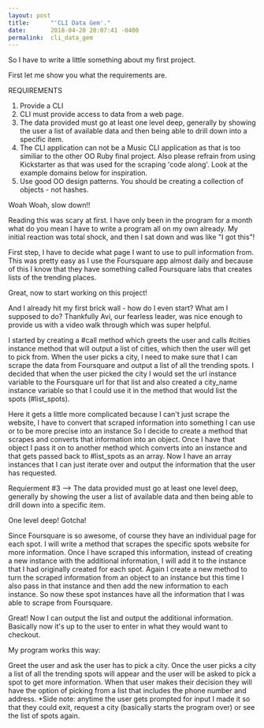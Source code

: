 ```yaml
---
layout: post
title:      "'CLI Data Gem'."
date:       2018-04-20 20:07:41 -0400
permalink:  cli_data_gem
---
```



So I have to write a little something about my first project.  

First let me show you what the requirements are.

REQUIREMENTS

1. Provide a CLI
2. CLI must provide access to data from a web page.
3. The data provided must go at least one level deep, generally by showing the user a list of available data and then being able to drill down into a specific item.
4. The CLI application can not be a Music CLI application as that is too similiar to the other OO Ruby final project. Also please refrain from using Kickstarter as that was used for the scraping 'code along'. Look at the example domains below for inspiration.
5. Use good OO design patterns. You should be creating a collection of objects - not hashes.

Woah Woah, slow down!!
 
Reading this was scary at first. I have only been in the program for a month what do you mean I have to write a program all on my own already. My initial reaction was total shock, and then I sat down and was like "I got this"!

First step, I have to decide what page I want to use to pull information from. This was pretty easy as I use the Foursquare app almost daily and because of this I know that they have something called Foursquare labs that creates lists of the trending places.

Great, now to start working on this project!

And I already hit my first brick wall - how do I even start? What am I supposed to do? Thankfully Avi, our fearless leader, was nice enough to provide us with a video walk through which was super helpful.

I started by creating a #call method which greets the user and calls #cities instance method that will output a list of cities, which then the user will get to pick from.  When the user picks a city, I need to make sure that I can scrape the data from Foursquare and output a list of all the trending spots. I decided that when the user picked the city I would set the url instance variable to the Foursquare url for that list and also created a city_name instance variable so that I could use it in the method that would list the spots (#list_spots).

Here it gets a little more complicated because I can't just scrape the website, I have to convert that scraped information into something I can use or to be more precise into an instance So I decide to create a method that scrapes and converts that information into an object. Once I have that object I pass it on to another method which converts into an instance and that gets passed back to #list_spots as an array. Now I have an array instances that I can just iterate over and output the information that the user has requested. 

Requierment #3 --> The data provided must go at least one level deep, generally by showing the user a list of available data and then being able to drill down into a specific item.

One level deep! Gotcha!

Since Foursquare is so awesome, of course they have an individual page for each spot. I will write a method that scrapes the specific spots website for more information.  Once I have scraped this information, instead of creating a new instance with the additional information, I will add it to the instance that I had originally created for each spot. Again I create a new method to turn the scraped information from an object to an instance but this time I also pass in that instance and then add the new information to each instance. So now these spot instances have all the information that I was able to scrape from Foursquare. 

Great! Now I can output the list and output the additional information. Basically now it's up to the user to enter in what they would want to checkout. 

My program works this way:

Greet the user and ask the user has to pick a city.
Once the user picks a city a list of all the trending spots will appear and the user will be asked to pick a spot to get more information.
When that user makes their decision they will have the option of picking from a list that includes the phone number and address. 
*Side note: anytime the user gets prompted for input I made it so that they could exit, request a city (basically starts the program over) or see the list of spots again.
 










